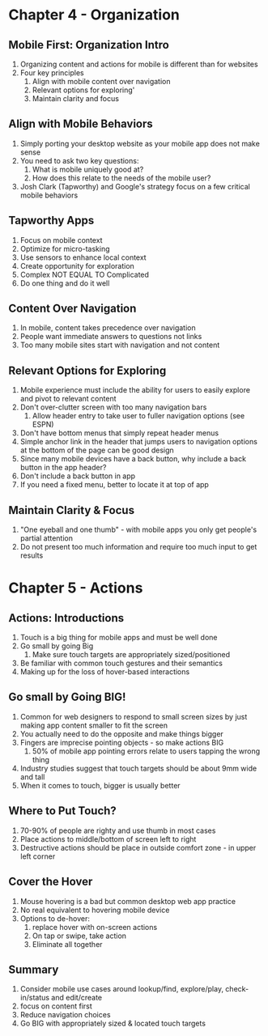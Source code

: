 # Chapter 4 - Organization
## Mobile First: Organization Intro
1. Organizing content and actions for mobile is different than for websites
2. Four key principles
	1. Align with mobile content over navigation
	2. Relevant options for exploring'
	3. Maintain clarity and focus
## Align with Mobile Behaviors
1. Simply porting your desktop website as your mobile app does not make sense
2. You need to ask two key questions:
	1. What is mobile uniquely good at?
	2. How does this relate to the needs of the mobile user?
3. Josh Clark (Tapworthy) and Google's strategy focus on a few critical mobile behaviors
## Tapworthy Apps
1. Focus on mobile context
2. Optimize for micro-tasking
3. Use sensors to enhance local context
4. Create opportunity for exploration
5. Complex NOT EQUAL TO Complicated
6. Do one thing and do it well
## Content Over Navigation
1. In mobile, content takes precedence over navigation
2. People want immediate answers to questions not links
3. Too many mobile sites start with navigation and not content
## Relevant Options for Exploring
1. Mobile experience must include the ability for users to easily explore and pivot to relevant content
2. Don't over-clutter screen with too many navigation bars
	1. Allow header entry to take user to fuller navigation options (see ESPN)
3. Don't have bottom menus that simply repeat header menus
4. Simple anchor link in the header that jumps users to navigation options at the bottom of the page can be good design
5. Since many mobile devices have a back button, why include a back button in the app header?
6. Don't include a back button in app
7. If you need a fixed menu, better to locate it at top of app
## Maintain Clarity & Focus
1. "One eyeball and one thumb" - with mobile apps you only get people's partial attention
2. Do not present too much information and require too much input to get results
# Chapter 5 - Actions
## Actions: Introductions
1. Touch is a big thing for mobile apps and must be well done
2. Go small by going Big
	1. Make sure touch targets are appropriately sized/positioned
3. Be familiar with common touch gestures and their semantics
4. Making up for the loss of hover-based interactions
## Go small by Going BIG!
1. Common for web designers to respond to small screen sizes by just making app content smaller to fit the screen
2. You actually need to do the opposite and make things bigger
3. Fingers are imprecise pointing objects - so make actions BIG
	1. 50% of mobile app pointing errors relate to users tapping the wrong thing
4. Industry studies suggest that touch targets should be about 9mm wide and tall
5. When it comes to touch, bigger is usually better
## Where to Put Touch?
1. 70-90% of people are righty and use thumb in most cases
2. Place actions to middle/bottom of screen left to right 
3. Destructive actions should be place in outside comfort zone - in upper left corner
## Cover the Hover
1. Mouse hovering is a bad but common desktop web app practice
2. No real equivalent to hovering mobile device
3. Options to de-hover:
	1. replace hover with on-screen actions
	2. On tap or swipe, take action
	3. Eliminate all together
## Summary
1. Consider mobile use cases around lookup/find, explore/play, check-in/status and edit/create
2. focus on content first
3. Reduce navigation choices
4. Go BIG with appropriately sized & located touch targets